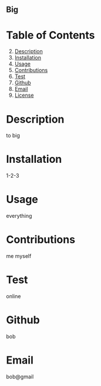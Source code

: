 ## Big

# Table of Contents

2. [Description](#Description)
3. [Installation](#Installation)
4. [Usage](#Usage)
5. [Contributions](#Contributions)
6. [Test](#Test)
7. [Github](#Github)
8. [Email](#Email)
9. [License](#License)


# Description
to big

# Installation
1-2-3

# Usage
everything

# Contributions
me myself

# Test
online

# Github
bob

# Email
bob@gmail
